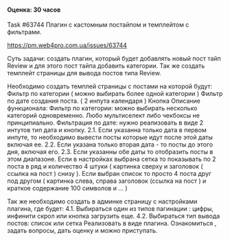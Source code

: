 #### Оценка: 30 часов

Task #63744
Плагин с кастомным постайпом и темплейтом с фильтрами.

https://pm.web4pro.com.ua/issues/63744

Суть задачи: создать плагин, который будет добавлять новый пост тайп Review и для этого пост тайпа добавить категории. Так же создать темплейт страницы для вывода постов типа Review.

Необходимо создать темплей страницы с постами на которой будут:
Фильтр по категории ( можно выбирать более одной категории )
Фильтр по дате создания поста. ( 2 инпута календаря )
Кнопка
Описание функционала:
Фильтр по категории: можно выбирать несколько категорий одновременно. Любо мультиселект либо чекбоксы не принципиально.
Фильтрация по дате: нужно реализовать в виде 2 интутов тип дата и кнопку.
2.1. Если указанна только дата в первом инпуте, то необходимо вывести посты которые идут после этой даты включая ее.
2.2. Если указана только вторая дата - то посты до этого дня, включая его.
2.3. Если указанны обе даты то отобразить посты в этом диапазоне.
Если в настройках выбрана сетка то показывать по 2 поста в ряд и количество 4 штуки ( картинка сверху и заголовок ( ссылка на пост ) снизу ). Если выбран список то просто 4 поста друг под другом ( картинка слева, справа заголовок (ссылка на пост ) и краткое содержание 100 символов и … )

Так же необходимо создать в админке страницу с настройками плагина, где будет:
4.1. Выбираться один из типов пагинации : цифры, инфинити скрол или кнопка загрузить еще.
4.2. Выбираться тип вывода постов: список или сетка
Реализовать в виде плагина.
Ознакомиться , задать вопросы, дать оценку и можно приступать.


